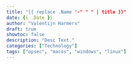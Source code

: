 ```yaml
---
title: "{{ replace .Name "-" " " | title }}"
date: {{ .Date }}
author: "Valentijn Harmers"
draft: true
showtoc: false
description: "Desc Text."
categories: ["Technology"]
tags: ["opsec", "macos", "windows", "linux"]
---
```

